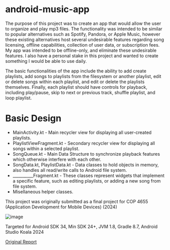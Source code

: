 # android-music-app
The purpose of this project was to create an app that would allow the user to organize and play mp3 files. The functionality was intended to be similar to popular alternatives such as Spotify, Pandora, or Apple Music, however these existing alternatives host several undesirable features regarding song licensing, offline capabilities, collection of user data, or subscription fees. My app was intended to be offline-only, and eliminate these undesirable features. I also have a personal stake in this project and wanted to create something I would be able to use daily.

The basic functionalities of the app include the ability to add create playlists, add songs to playlists from the filesystem or another playlist, edit or delete songs within each playlist, and edit or delete the playlists themselves. Finally, each playlist should have controls for playback, including play/pause, skip to next or previous track, shuffle playlist, and loop playlist.

# Basic Design
* MainActivity.kt - Main recycler view for displaying all user-created playlists.
* PlaylistViewFragment.kt - Secondary recycler view for displaying all songs within a selected playlist.
* SongQueue.kt - Main Data Structure to synchronize playback features which otherwise interfere with each other.
* SongData.kt, PlaylistData.kt - Data classes to hold objects in memory, also handles all read/write calls to Android file system. 
* __________Fragment.kt - These classes represent widgets that implement a specific feature, such as editing playlists, or adding a new song from file system.
* Misellaneous helper classes.

This project was originally submitted as a final project for COP 4655 (Application Development for Mobile Devices) (2024)

![image](https://github.com/user-attachments/assets/ddf538b0-a39c-4f2d-88c4-7b586bd2571c)

Targeted for Android SDK 34, Min SDK 24+, JVM 1.8, Gradle 8.7, Android Studio Koala 2024

[Original Report](https://docs.google.com/document/d/1fsWPQsA1NCxGTaaQ5Hz-7cLcFM4IV1FLSiXeR1HyJqs/edit?usp=sharing)

